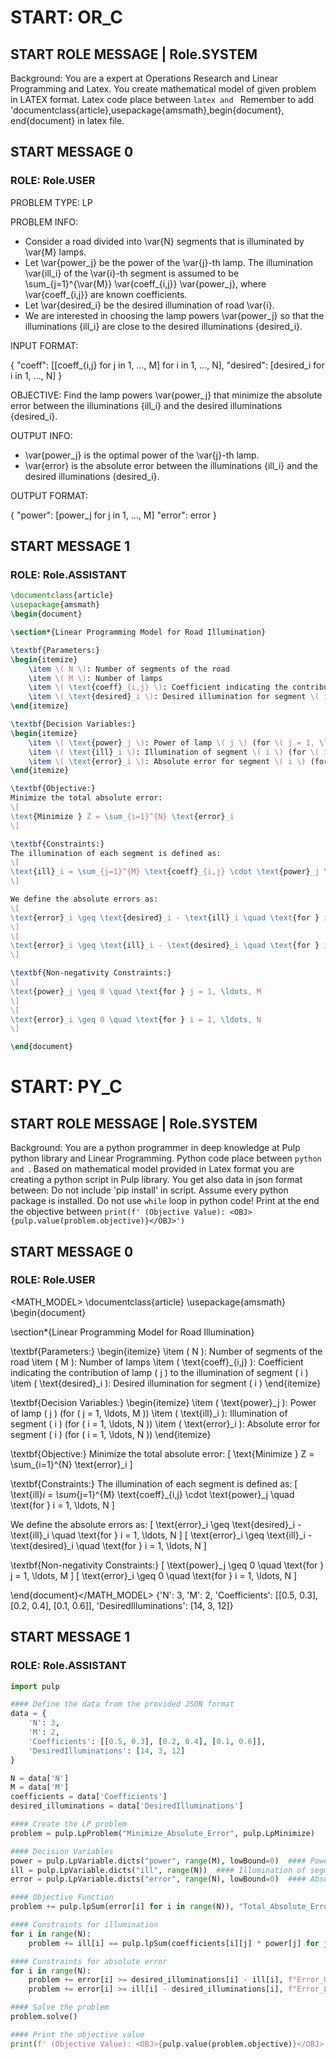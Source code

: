 # START: OR_C 
## START ROLE MESSAGE | Role.SYSTEM 
Background: You are a expert at Operations Research and Linear Programming and Latex. You create mathematical model of given problem in LATEX format. Latex code place between ```latex and ``` Remember to add 'documentclass{article},usepackage{amsmath},begin{document}, end{document} in latex file. 
## START MESSAGE 0 
### ROLE: Role.USER
<DESCRIPTION>
PROBLEM TYPE: LP

PROBLEM INFO: 

- Consider a road divided into \var{N} segments that is illuminated by \var{M} lamps.
- Let \var{power_j} be the power of the \var{j}-th lamp. The illumination \var{ill_i} of the \var{i}-th segment is assumed to be \sum_{j=1}^{\var{M}} \var{coeff_{i,j}} \var{power_j}, where \var{coeff_{i,j}} are known coefficients.
- Let \var{desired_i} be the desired illumination of road \var{i}. 
- We are interested in choosing the lamp powers \var{power_j} so that the illuminations {ill_i} are close to the desired illuminations {desired_i}. 

INPUT FORMAT: 

{
    "coeff": [[coeff_{i,j} for j in 1, ..., M] for i in 1, ..., N],
    "desired": [desired_i for i in 1, ..., N]
}

OBJECTIVE: Find the lamp powers \var{power_j} that minimize the absolute error between the illuminations {ill_i} and the desired illuminations {desired_i}.

OUTPUT INFO:

- \var{power_j} is the optimal power of the \var{j}-th lamp.
- \var{error} is the absolute error between the illuminations {ill_i} and the desired illuminations {desired_i}.

OUTPUT FORMAT:

{
    "power": [power_j for j in 1, ..., M]
    "error": error
}
</DESCRIPTION>


## START MESSAGE 1 
### ROLE: Role.ASSISTANT
```latex
\documentclass{article}
\usepackage{amsmath}
\begin{document}

\section*{Linear Programming Model for Road Illumination}

\textbf{Parameters:}
\begin{itemize}
    \item \( N \): Number of segments of the road
    \item \( M \): Number of lamps
    \item \( \text{coeff}_{i,j} \): Coefficient indicating the contribution of lamp \( j \) to the illumination of segment \( i \)
    \item \( \text{desired}_i \): Desired illumination for segment \( i \)
\end{itemize}

\textbf{Decision Variables:}
\begin{itemize}
    \item \( \text{power}_j \): Power of lamp \( j \) (for \( j = 1, \ldots, M \))
    \item \( \text{ill}_i \): Illumination of segment \( i \) (for \( i = 1, \ldots, N \))
    \item \( \text{error}_i \): Absolute error for segment \( i \) (for \( i = 1, \ldots, N \))
\end{itemize}

\textbf{Objective:}
Minimize the total absolute error:
\[
\text{Minimize } Z = \sum_{i=1}^{N} \text{error}_i
\]

\textbf{Constraints:}
The illumination of each segment is defined as:
\[
\text{ill}_i = \sum_{j=1}^{M} \text{coeff}_{i,j} \cdot \text{power}_j \quad \text{for } i = 1, \ldots, N
\]

We define the absolute errors as:
\[
\text{error}_i \geq \text{desired}_i - \text{ill}_i \quad \text{for } i = 1, \ldots, N
\]
\[
\text{error}_i \geq \text{ill}_i - \text{desired}_i \quad \text{for } i = 1, \ldots, N
\]

\textbf{Non-negativity Constraints:}
\[
\text{power}_j \geq 0 \quad \text{for } j = 1, \ldots, M
\]
\[
\text{error}_i \geq 0 \quad \text{for } i = 1, \ldots, N
\]

\end{document}
```

# START: PY_C 
## START ROLE MESSAGE | Role.SYSTEM 
Background: You are a python programmer in deep knowledge at Pulp python library and Linear Programming. Python code place between ```python and ```. Based on mathematical model provided in Latex format you are creating a python script in Pulp library. You get also data in json format between: <DATA></DATA> Do not include 'pip install' in script. Assume every python package is installed. Do not use `while` loop in python code! Print at the end the objective between <OBJ></OBJ> `print(f' (Objective Value): <OBJ>{pulp.value(problem.objective)}</OBJ>')` 
## START MESSAGE 0 
### ROLE: Role.USER
<MATH_MODEL>
\documentclass{article}
\usepackage{amsmath}
\begin{document}

\section*{Linear Programming Model for Road Illumination}

\textbf{Parameters:}
\begin{itemize}
    \item \( N \): Number of segments of the road
    \item \( M \): Number of lamps
    \item \( \text{coeff}_{i,j} \): Coefficient indicating the contribution of lamp \( j \) to the illumination of segment \( i \)
    \item \( \text{desired}_i \): Desired illumination for segment \( i \)
\end{itemize}

\textbf{Decision Variables:}
\begin{itemize}
    \item \( \text{power}_j \): Power of lamp \( j \) (for \( j = 1, \ldots, M \))
    \item \( \text{ill}_i \): Illumination of segment \( i \) (for \( i = 1, \ldots, N \))
    \item \( \text{error}_i \): Absolute error for segment \( i \) (for \( i = 1, \ldots, N \))
\end{itemize}

\textbf{Objective:}
Minimize the total absolute error:
\[
\text{Minimize } Z = \sum_{i=1}^{N} \text{error}_i
\]

\textbf{Constraints:}
The illumination of each segment is defined as:
\[
\text{ill}_i = \sum_{j=1}^{M} \text{coeff}_{i,j} \cdot \text{power}_j \quad \text{for } i = 1, \ldots, N
\]

We define the absolute errors as:
\[
\text{error}_i \geq \text{desired}_i - \text{ill}_i \quad \text{for } i = 1, \ldots, N
\]
\[
\text{error}_i \geq \text{ill}_i - \text{desired}_i \quad \text{for } i = 1, \ldots, N
\]

\textbf{Non-negativity Constraints:}
\[
\text{power}_j \geq 0 \quad \text{for } j = 1, \ldots, M
\]
\[
\text{error}_i \geq 0 \quad \text{for } i = 1, \ldots, N
\]

\end{document}</MATH_MODEL>
<DATA>
{'N': 3, 'M': 2, 'Coefficients': [[0.5, 0.3], [0.2, 0.4], [0.1, 0.6]], 'DesiredIlluminations': [14, 3, 12]}</DATA>


## START MESSAGE 1 
### ROLE: Role.ASSISTANT
```python
import pulp

#### Define the data from the provided JSON format
data = {
    'N': 3,
    'M': 2,
    'Coefficients': [[0.5, 0.3], [0.2, 0.4], [0.1, 0.6]],
    'DesiredIlluminations': [14, 3, 12]
}

N = data['N']
M = data['M']
coefficients = data['Coefficients']
desired_illuminations = data['DesiredIlluminations']

#### Create the LP problem
problem = pulp.LpProblem("Minimize_Absolute_Error", pulp.LpMinimize)

#### Decision Variables
power = pulp.LpVariable.dicts("power", range(M), lowBound=0)  #### Power of lamps
ill = pulp.LpVariable.dicts("ill", range(N))  #### Illumination of segments
error = pulp.LpVariable.dicts("error", range(N), lowBound=0)  #### Absolute error

#### Objective Function
problem += pulp.lpSum(error[i] for i in range(N)), "Total_Absolute_Error"

#### Constraints for illumination
for i in range(N):
    problem += ill[i] == pulp.lpSum(coefficients[i][j] * power[j] for j in range(M)), f"Illumination_Constraint_{i+1}"

#### Constraints for absolute error
for i in range(N):
    problem += error[i] >= desired_illuminations[i] - ill[i], f"Error_Upper_Constraint_{i+1}"
    problem += error[i] >= ill[i] - desired_illuminations[i], f"Error_Lower_Constraint_{i+1}"

#### Solve the problem
problem.solve()

#### Print the objective value
print(f' (Objective Value): <OBJ>{pulp.value(problem.objective)}</OBJ>')
```

